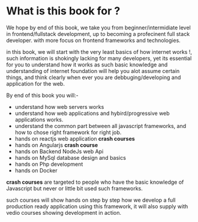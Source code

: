 # What is this book for ?

We hope by end of this book, we take you from beginner/intermidiate level in frontend/fullstack development, up to becoming a profecinent full stack developer. with more focus on frontend frameworks and technologies.

in this book, we will start with the very least basics of how internet works !, such information is shokingly lacking for many developers, yet its essential for you to understand how it works as such basic knowledge and understanding of internet foundation will help you alot assume certain things, and think clearly when ever you are debbuging/developing and application for the web.



By end of this book you will:-

* understand how web servers works
* understand how web applications and hybird/progressive web applications works.
* understand the common part between all javascript frameworks, and how to chose right framework for right job.
* hands on reactjs web application **crash courses**
* hands on Angularjs **crash course**
* hands on Backend NodeJs web Api
* hands on MySql database design and basics
* hands on Php development
* hands on Docker



**crash courses** are targeted to people who have the basic knowledge of Javascript but never or little bit used such frameworks.

such courses will show hands on step by step how we develop a full production ready application using this framework, it will also supply with vedio courses showing development in action.





